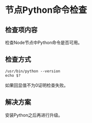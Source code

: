 # 节点Python命令检查<a name="cce_10_0453"></a>

## 检查项内容<a name="section895718513223"></a>

检查Node节点中Python命令是否可用。

## 检查方式<a name="section122623290238"></a>

```
/usr/bin/python --version
echo $?
```

如果回显值不为0证明检查失败。

## 解决方案<a name="section209489126236"></a>

安装Python之后再进行升级。

